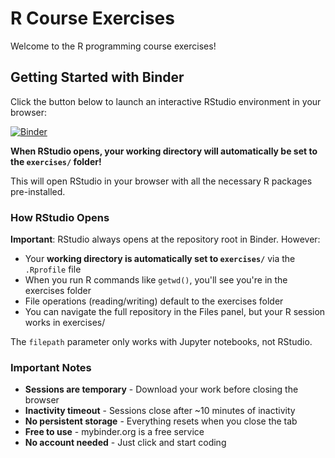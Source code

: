 # R Course Exercises

Welcome to the R programming course exercises!

## Getting Started with Binder

Click the button below to launch an interactive RStudio environment in your browser:


[![Binder](https://mybinder.org/badge_logo.svg)](https://mybinder.org/v2/gh/xcit-courses/R-intro-labs/HEAD?urlpath=rstudio)


**When RStudio opens, your working directory will automatically be set to the `exercises/` folder!**

This will open RStudio in your browser with all the necessary R packages pre-installed. 


### How RStudio Opens

**Important**: RStudio always opens at the repository root in Binder. However:
- Your **working directory is automatically set to `exercises/`** via the `.Rprofile` file
- When you run R commands like `getwd()`, you'll see you're in the exercises folder
- File operations (reading/writing) default to the exercises folder
- You can navigate the full repository in the Files panel, but your R session works in exercises/

The `filepath` parameter only works with Jupyter notebooks, not RStudio.

### Important Notes
- **Sessions are temporary** - Download your work before closing the browser
- **Inactivity timeout** - Sessions close after ~10 minutes of inactivity  
- **No persistent storage** - Everything resets when you close the tab
- **Free to use** - mybinder.org is a free service
- **No account needed** - Just click and start coding

